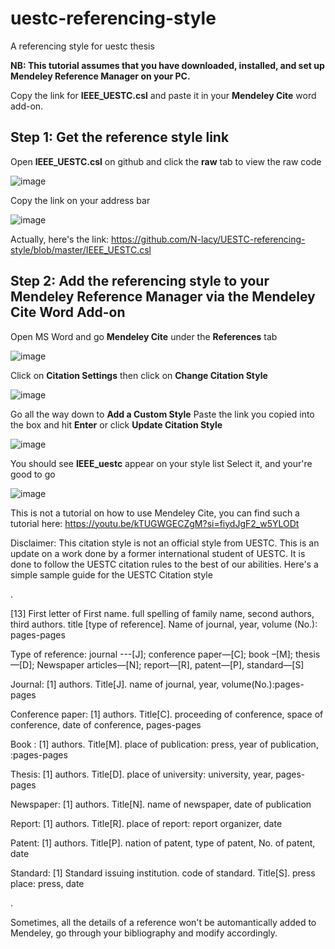 # uestc-referencing-style
A referencing style for uestc thesis

**NB: This tutorial assumes that you have downloaded, installed, and set up Mendeley Reference Manager on your PC.**

Copy the link for **IEEE_UESTC.csl** and paste it in your **Mendeley Cite** word add-on.

## Step 1: Get the reference style link  
Open **IEEE_UESTC.csl** on github and click the **raw** tab to view the raw code

![image](https://github.com/user-attachments/assets/13956512-8392-41fc-9276-1d5febb9525a)

Copy the link on your address bar

![image](https://github.com/user-attachments/assets/bee85db0-e8bf-411b-bdf7-3f93e8ed0ae4)

Actually, here's the link: https://github.com/N-lacy/UESTC-referencing-style/blob/master/IEEE_UESTC.csl

## Step 2: Add the referencing style to your Mendeley Reference Manager via the Mendeley Cite Word Add-on
Open MS Word and go **Mendeley Cite** under the **References** tab

![image](https://github.com/user-attachments/assets/6c50dcdf-13c5-4cbd-b49d-b737797d3a69)

Click on **Citation Settings** then click on **Change Citation Style**

![image](https://github.com/user-attachments/assets/6b201240-fe18-4565-8967-736a1d5fb62e)

Go all the way down to **Add a Custom Style**
Paste the link you copied into the box and hit **Enter** or click **Update Citation Style**

![image](https://github.com/user-attachments/assets/42a4d6fc-72af-461d-b433-de95ec55a4b3)

You should see **IEEE_uestc** appear on your style list
Select it, and your're good to go

![image](https://github.com/user-attachments/assets/d4f580b2-10a4-4a53-a975-5d0836ac88a7)


This is not a tutorial on how to use Mendeley Cite, you can find such a tutorial here: https://youtu.be/kTUGWGECZgM?si=fiydJgF2_w5YLODt

Disclaimer: This citation style is not an official style from UESTC. This is an update on a work done by a former international student of UESTC. It is done to follow the UESTC citation rules to the best of our abilities.
Here's a simple sample guide for the UESTC Citation style

.

[13] First letter of First name. full spelling of family name, second authors, third authors. title [type of reference]. Name of journal, year, volume (No.): pages-pages  

  Type of reference:   journal ---[J]; conference paper—[C]; book –[M]; thesis—[D]; Newspaper articles—[N]; report—[R], patent—[P], standard—[S]
  
Journal:   [1] authors. Title[J]. name of journal, year, volume(No.):pages-pages

Conference paper: [1] authors. Title[C]. proceeding of conference, space of conference, date of conference, pages-pages

Book : [1] authors. Title[M]. place of publication: press, year of publication, :pages-pages

Thesis: [1] authors. Title[D]. place of university: university, year, pages-pages

Newspaper: [1] authors. Title[N]. name of newspaper, date of publication

Report: [1] authors. Title[R]. place of report: report organizer, date

Patent: [1] authors. Title[P]. nation of patent, type of patent, No. of patent, date

Standard: [1] Standard issuing institution. code of standard. Title[S]. press place: press, date

.

Sometimes, all the details of a reference won't be automantically added to Mendeley, go through your bibliography and modify accordingly.
